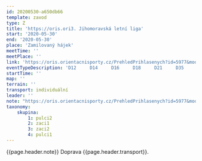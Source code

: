 ```yaml
---
id: 20200530-a650db66
template: zavod
type: Z
title: 'https://oris.ori3. Jihomoravská letní liga'
start: '2020-05-30'
end: '2020-05-30'
place: 'Zamilovaný hájek'
meetTime: ''
meetPlace: ''
link: 'https://oris.orientacnisporty.cz/PrehledPrihlasenych?id=5977&mode=clubs#205'
eventTypeDescription: 'D12     D14     D16     D18     D21     D35     D45     D55     H12     H14     H21     H35     H45     H55     HD10'
startTime: ''
map: ''
terrain: ''
transport: individuální
leader: ''
note: "https://oris.orientacnisporty.cz/PrehledPrihlasenych?id=5977&mode=clubs#205\r\nPřihlášky do 27.5.2020: napsat email na prihlasky"
taxonomy:
    skupina:
        1: pulci2
        2: zaci1
        3: zaci2
        4: pulci1
---
```

{{page.header.note}}
 Doprava {{page.header.transport}}.

